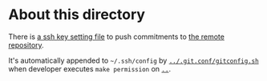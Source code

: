 # About this directory

There is [a ssh key setting file](config) to push commitments to [the remote repository](https://github.com/TaiseiIto/RedoxEnv.git).

It's automatically appended to `~/.ssh/config` by [`../.git.conf/gitconfig.sh`](../.git.conf/gitconfig.sh) when developer executes `make permission` on [`..`](..).

